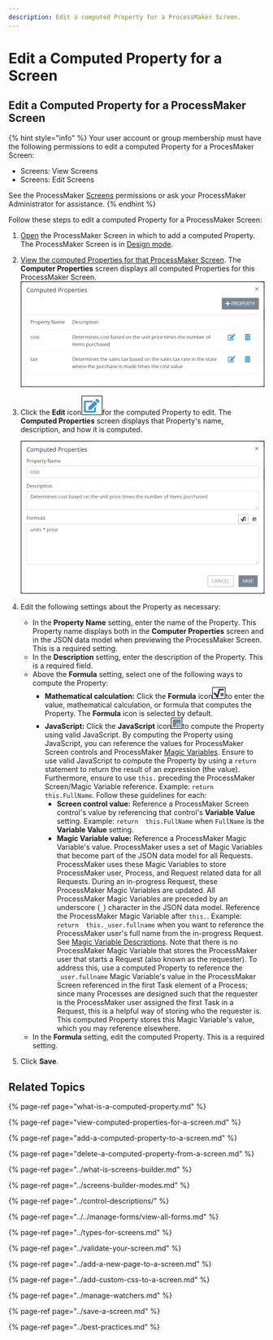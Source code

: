 ```yaml
---
description: Edit a computed Property for a ProcessMaker Screen.
---
```


# Edit a Computed Property for a Screen

## Edit a Computed Property for a ProcessMaker Screen

{% hint style="info" %}
Your user account or group membership must have the following permissions to edit a computed Property for a ProcesMaker Screen:

* Screens: View Screens
* Screens: Edit Screens

See the ProcessMaker [Screens](../../../../processmaker-administration/permission-descriptions-for-users-and-groups.md#screens) permissions or ask your ProcessMaker Administrator for assistance.
{% endhint %}

Follow these steps to edit a computed Property for a ProcessMaker Screen:

1. [Open](../../manage-forms/view-all-forms.md) the ProcessMaker Screen in which to add a computed Property. The ProcessMaker Screen is in [Design mode](../screens-builder-modes.md#editor-mode).
2. [View the computed Properties for that ProcessMaker Screen](view-computed-properties-for-a-screen.md#view-the-computed-properties-for-a-processmaker-screen). The **Computer Properties** screen displays all computed Properties for this ProcessMaker Screen. ![](../../../../.gitbook/assets/computed-properties-populated-screens-builder-processes.png)
3. Click the **Edit** icon![](../../../../.gitbook/assets/edit-icon.png)for the computed Property to edit. The **Computed Properties** screen displays that Property's name, description, and how it is computed.  

   ![](../../../../.gitbook/assets/computed-property-screen-edit-screens-builder-processes.png)

4. Edit the following settings about the Property as necessary:
   * In the **Property Name** setting, enter the name of the Property. This Property name displays both in the **Computer Properties** screen and in the JSON data model when previewing the ProcessMaker Screen. This is a required setting.
   * In the **Description** setting, enter the description of the Property. This is a required field.
   * Above the **Formula** setting, select one of the following ways to compute the Property:
     * **Mathematical calculation:** Click the **Formula** icon![](../../../../.gitbook/assets/formula-icon-computed-property-screens-builder-processes.png)to enter the value, mathematical calculation, or formula that computes the Property. The **Formula** icon is selected by default.
     * **JavaScript:** Click the **JavaScript** icon![](../../../../.gitbook/assets/javascript-icon-computed-property-screens-builder-processes.png)to compute the Property using valid JavaScript. By computing the Property using JavaScript, you can reference the values for ProcessMaker Screen controls and ProcessMaker [Magic Variables](../../../reference-global-variables-in-your-processmaker-assets.md). Ensure to use valid JavaScript to compute the Property by using a `return` statement to return the result of an expression \(the value\). Furthermore, ensure to use `this.` preceding the ProcessMaker Screen/Magic Variable reference. Example: `return this.FullName`. Follow these guidelines for each:
       * **Screen control value:** Reference a ProcessMaker Screen control's value by referencing that control's **Variable Value** setting. Example: `return  this.FullName` when `FullName` is the **Variable Value** setting.
       * **Magic Variable value:** Reference a ProcessMaker Magic Variable's value. ProcessMaker uses a set of Magic Variables that become part of the JSON data model for all Requests. ProcessMaker uses these Magic Variables to store ProcessMaker user, Process, and Request related data for all Requests. During an in-progress Request, these ProcessMaker Magic Variables are updated. All ProcessMaker Magic Variables are preceded by an underscore \(`_`\) character in the JSON data model. Reference the ProcessMaker Magic Variable after `this.`. Example: `return  this._user.fullname` when you want to reference the ProcessMaker user's full name from the in-progress Request. See [Magic Variable Descriptions](../../../reference-global-variables-in-your-processmaker-assets.md#global-variable-descriptions). Note that there is no ProcessMaker Magic Variable that stores the ProcessMaker user that starts a Request \(also known as the requester\). To address this, use a computed Property to reference the `_user.fullname` Magic Variable's value in the ProcessMaker Screen referenced in the first Task element of a Process; since many Processes are designed such that the requester is the ProcessMaker user assigned the first Task in a Request, this is a helpful way of storing  who the requester is. This computed Property stores this Magic Variable's value, which you may reference elsewhere.
   * In the **Formula** setting, edit the computed Property. This is a required setting.
5. Click **Save**.

## Related Topics

{% page-ref page="what-is-a-computed-property.md" %}

{% page-ref page="view-computed-properties-for-a-screen.md" %}

{% page-ref page="add-a-computed-property-to-a-screen.md" %}

{% page-ref page="delete-a-computed-property-from-a-screen.md" %}

{% page-ref page="../what-is-screens-builder.md" %}

{% page-ref page="../screens-builder-modes.md" %}

{% page-ref page="../control-descriptions/" %}

{% page-ref page="../../manage-forms/view-all-forms.md" %}

{% page-ref page="../types-for-screens.md" %}

{% page-ref page="../validate-your-screen.md" %}

{% page-ref page="../add-a-new-page-to-a-screen.md" %}

{% page-ref page="../add-custom-css-to-a-screen.md" %}

{% page-ref page="../manage-watchers.md" %}

{% page-ref page="../save-a-screen.md" %}

{% page-ref page="../best-practices.md" %}

